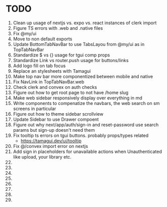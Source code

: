 # TODO

1. Clean up usage of nextjs vs. expo vs. react instances of clerk import
1. Figure TS errors with .web and .native files
1. Fix @my/ui <View>
1. Move to non default exports
1. Update BottomTabNavBar to use TabsLayou from @my/ui as in TopTabNavBar
1. Standardize $ vs {} usage for tgui comp props
1. Standardize Link vs router.push usage for buttons/links
1. Add logo fill on tab focus
1. Replace an stylesheets with Tamagui
1. Make top nav bar more componentized between mobile and native
1. Fix NavLink in TopTabNavBar.web
1. Check clerk and convex on auth checks
1. Figure out how to get root page to not have /home slug
1. Make web sidebar responsively display over everything in md
1. Write components to compenatize the navbars, the web search on sm screens in particular
1. Figure out how to theme sidebar scrollview
1. Update Sidebar to use Drawer compoent
1. Figure out why next/app/auth/sign-in and reset-password use search params but sign-up doesn't need them
1. Fix tooltip ts errors on tgui buttons. probably props/types related
    * https://tamagui.dev/ui/tooltip
1. Fix @/convex import error on nextjs
1. Add sign in placeholders for unavailable actions when Unauthenticated like upload, your library etc.
1.
1.
1.
1.
1.
1.
1.
1.


